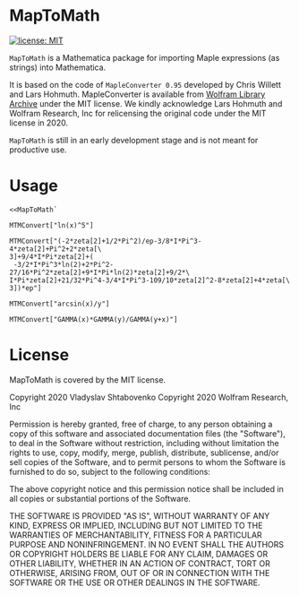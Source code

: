 # MapToMath

[![license: MIT](https://img.shields.io/badge/license-MIT-brightgreen.svg)](https://github.com/FeynCalc/maptomath/blob/master/LICENSE)

`MapToMath` is a Mathematica package for importing Maple expressions (as strings) into Mathematica.

It is based on the code of `MapleConverter 0.95` developed by Chris Willett and Lars Hohmuth. MapleConverter is available from [Wolfram Library Archive](https://library.wolfram.com/infocenter/Demos/188) under the MIT license.
We kindly acknowledge Lars Hohmuth and Wolfram Research, Inc for relicensing the original code under the MIT
license in 2020. 

`MapToMath` is still in an early development stage and is not meant for productive use.


# Usage

```
<<MapToMath`
```

```
MTMConvert["ln(x)^5"]
```

```
MTMConvert["(-2*zeta[2]+1/2*Pi^2)/ep-3/8*I*Pi^3-4*zeta[2]+Pi^2+2*zeta[\
3]+9/4*I*Pi*zeta[2]+(
 -3/2*I*Pi^3*ln(2)+2*Pi^2-27/16*Pi^2*zeta[2]+9*I*Pi*ln(2)*zeta[2]+9/2*\
I*Pi*zeta[2]+21/32*Pi^4-3/4*I*Pi^3-109/10*zeta[2]^2-8*zeta[2]+4*zeta[\
3])*ep"]
```

```
MTMConvert["arcsin(x)/y"]
```

```
MTMConvert["GAMMA(x)*GAMMA(y)/GAMMA(y+x)"]
```

# License

MapToMath is covered by the MIT license.

Copyright 2020 Vladyslav Shtabovenko
Copyright 2020 Wolfram Research, Inc  

Permission is hereby granted, free of charge, to any person obtaining a 
copy of this software and associated documentation files (the "Software"), 
to deal in the Software without restriction, including without limitation 
the rights to use, copy, modify, merge, publish, distribute, sublicense, 
and/or sell copies of the Software, and to permit persons to whom the 
Software is furnished to do so, subject to the following conditions:

The above copyright notice and this permission notice shall be included in 
all copies or substantial portions of the Software.

THE SOFTWARE IS PROVIDED "AS IS", WITHOUT WARRANTY OF ANY KIND, EXPRESS OR 
IMPLIED, INCLUDING BUT NOT LIMITED TO THE WARRANTIES OF MERCHANTABILITY, 
FITNESS FOR A PARTICULAR PURPOSE AND NONINFRINGEMENT. IN NO EVENT SHALL THE 
AUTHORS OR COPYRIGHT HOLDERS BE LIABLE FOR ANY CLAIM, DAMAGES OR OTHER 
LIABILITY, WHETHER IN AN ACTION OF CONTRACT, TORT OR OTHERWISE, ARISING FROM, 
OUT OF OR IN CONNECTION WITH THE SOFTWARE OR THE USE OR OTHER DEALINGS IN 
THE SOFTWARE.

